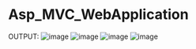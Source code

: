 # Asp_MVC_WebApplication
OUTPUT:
![image](https://user-images.githubusercontent.com/114800813/207325612-4c42df0e-a13f-4092-894d-91af6fd7c8c6.png)
![image](https://user-images.githubusercontent.com/114800813/207325638-08138d24-c159-4c16-b064-88d6cf3aa56f.png)
![image](https://user-images.githubusercontent.com/114800813/207325656-a3bb38c4-80c6-4152-ba55-9cbb4bca458d.png)
![image](https://user-images.githubusercontent.com/114800813/207325673-3103932f-0f2c-4a6c-bd0a-2e80f1df653d.png)

